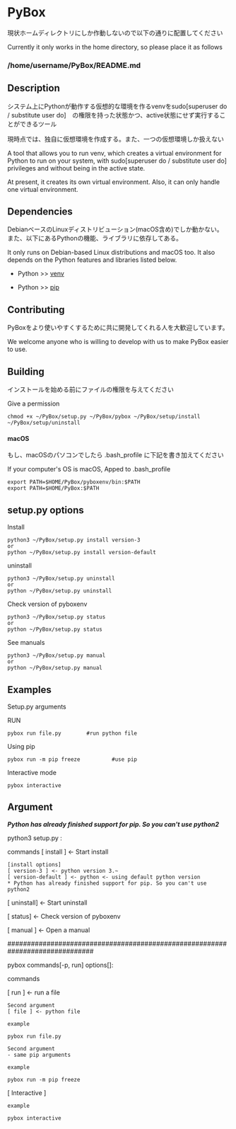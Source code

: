# PyBox

現状ホームディレクトリにしか作動しないので以下の通りに配置してください

Currently it only works in the home directory, so please place it as follows

### /home/username/PyBox/README.md


## Description
システム上にPythonが動作する仮想的な環境を作るvenvをsudo[superuser do / substitute user do]　の権限を持った状態かつ、active状態にせず実行することができるツール

現時点では、独自に仮想環境を作成する。また、一つの仮想環境しか扱えない

A tool that allows you to run venv, which creates a virtual environment for Python to run on your system, with sudo[superuser do / substitute user do] privileges and without being in the active state.

At present, it creates its own virtual environment. Also, it can only handle one virtual environment.

## Dependencies
DebianベースのLinuxディストリビューション(macOS含め)でしか動かない。
また、以下にあるPythonの機能、ライブラリに依存してある。

It only runs on Debian-based Linux distributions and macOS too.
It also depends on the Python features and libraries listed below.

- Python >> [venv](https://docs.python.org/ja/3/library/venv.html)
  
- Python >> [pip](https://pip.pypa.io/en/stable/)

## Contributing
PyBoxをより使いやすくするために共に開発してくれる人を大歓迎しています。

We welcome anyone who is willing to develop with us to make PyBox easier to use.

## Building

インストールを始める前にファイルの権限を与えてください

Give a permission

```
chmod +x ~/PyBox/setup.py ~/PyBox/pybox ~/PyBox/setup/install ~/PyBox/setup/uninstall
```

#### macOS
もし、macOSのパソコンでしたら .bash_profile に下記を書き加えてください

If your computer's OS is macOS, Apped to .bash_profile
```
export PATH=$HOME/PyBox/pyboxenv/bin:$PATH
export PATH=$HOME/PyBox:$PATH
```

## setup.py options

Install
```command
python3 ~/PyBox/setup.py install version-3
or
python ~/PyBox/setup.py install version-default
```
uninstall 
```command
python3 ~/PyBox/setup.py uninstall
or
python ~/PyBox/setup.py uninstall
```
Check version of pyboxenv
```command
python3 ~/PyBox/setup.py status
or
python ~/PyBox/setup.py status
```

See manuals
```command
python3 ~/PyBox/setup.py manual
or
python ~/PyBox/setup.py manual
```

## Examples

Setup.py arguments

RUN
```command
pybox run file.py        #run python file
```

Using pip
```command
pybox run -m pip freeze          #use pip
```

Interactive mode
```command
pybox interactive
```

## Argument

***Python has already finished support for pip. So you can't use python2***

python3 setup.py :

commands
[ install ] <- Start install

    [install options]
    [ version-3 ] <- python version 3.~
    [ version-default ] <- python <- using default python version
    * Python has already finished support for pip. So you can't use python2

[ uninstall] <- Start uninstall

[ status] <- Check version of pyboxenv

[ manual ]  <- Open a manual



##############################################################################

pybox commands[-p, run]  options[]:


commands

[ run ] <- run a file

    Second argument
    [ file ] <- python file
    
    example
    
    pybox run file.py

    Second argument
    - same pip arguments

    example 
    
    pybox run -m pip freeze


[ Interactive ] 

    example

    pybox interactive 
